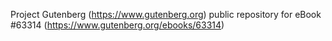 Project Gutenberg (https://www.gutenberg.org) public repository for
eBook #63314 (https://www.gutenberg.org/ebooks/63314)
